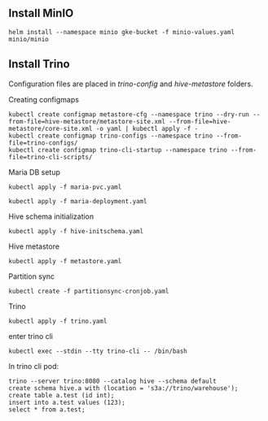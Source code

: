 ## Install MinIO
```
helm install --namespace minio gke-bucket -f minio-values.yaml minio/minio
```


## Install Trino
Configuration files are placed in _trino-config_ and _hive-metastore_ folders. 


Creating configmaps
```
kubectl create configmap metastore-cfg --namespace trino --dry-run --from-file=hive-metastore/metastore-site.xml --from-file=hive-metastore/core-site.xml -o yaml | kubectl apply -f -
kubectl create configmap trino-configs --namespace trino --from-file=trino-configs/
kubectl create configmap trino-cli-startup --namespace trino --from-file=trino-cli-scripts/
```
Maria DB setup
```
kubectl apply -f maria-pvc.yaml 

kubectl apply -f maria-deployment.yaml 
```

Hive schema initialization
```
kubectl apply -f hive-initschema.yaml 
```

Hive metastore
```
kubectl apply -f metastore.yaml 
```

Partition sync
```
kubectl create -f partitionsync-cronjob.yaml
```
Trino
```
kubectl apply -f trino.yaml
```

enter trino cli
```
kubectl exec --stdin --tty trino-cli -- /bin/bash
```

In trino cli pod:
```
trino --server trino:8080 --catalog hive --schema default 
create schema hive.a with (location = 's3a://trino/warehouse');
create table a.test (id int);
insert into a.test values (123);
select * from a.test;
```


